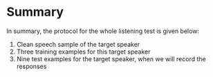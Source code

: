 # Summary

In summary, the protocol for the whole listening test is given below:

1. Clean speech sample of the target speaker
2. Three training examples for this target speaker
3. Nine test examples for the target speaker, when we will record the responses
